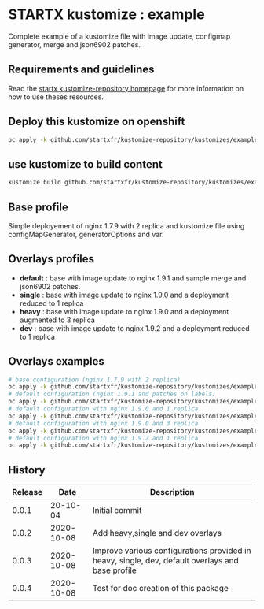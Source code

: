 # STARTX kustomize : example

Complete example of a kustomize file with image update, configmap generator, merge and json6902 patches.

## Requirements and guidelines

Read the [startx kustomize-repository homepage](https://startxfr.github.io/kustomize-repository) for
more information on how to use theses resources.

## Deploy this kustomize on openshift

```bash
oc apply -k github.com/startxfr/kustomize-repository/kustomizes/example
```

## use kustomize to build content

```bash
kustomize build github.com/startxfr/kustomize-repository/kustomizes/example
```

## Base profile

Simple deployement of nginx 1.7.9 with 2 replica and kustomize file using configMapGenerator, generatorOptions and var.

## Overlays profiles

- **default** : base with image update to nginx 1.9.1 and sample merge and json6902 patches.
- **single** : base with image update to nginx 1.9.0 and a deployment reduced to 1 replica
- **heavy** :  base with image update to nginx 1.9.0 and a deployment augmented to 3 replica
- **dev** : base with image update to nginx 1.9.2 and a deployment reduced to 1 replica

## Overlays examples

```bash
# base configuration (nginx 1.7.9 with 2 replica)
oc apply -k github.com/startxfr/kustomize-repository/kustomizes/example/base
# default configuration (nginx 1.9.1 and patches on labels)
oc apply -k github.com/startxfr/kustomize-repository/kustomizes/example/overlays/default
# default configuration with nginx 1.9.0 and 1 replica
oc apply -k github.com/startxfr/kustomize-repository/kustomizes/example/overlays/single
# default configuration with nginx 1.9.0 and 3 replica
oc apply -k github.com/startxfr/kustomize-repository/kustomizes/example/overlays/heavy
# default configuration with nginx 1.9.2 and 1 replica
oc apply -k github.com/startxfr/kustomize-repository/kustomizes/example/overlays/dev
```

## History

| Release | Date       | Description
| ------- | ---------- | ---------------------------------
| 0.0.1   | 20-10-04   | Initial commit
| 0.0.2   | 2020-10-08 | Add heavy,single and dev overlays
| 0.0.3   | 2020-10-08 | Improve various configurations provided in heavy, single, dev, default overlays and base profile
| 0.0.4   | 2020-10-08 | Test for doc creation of this package
